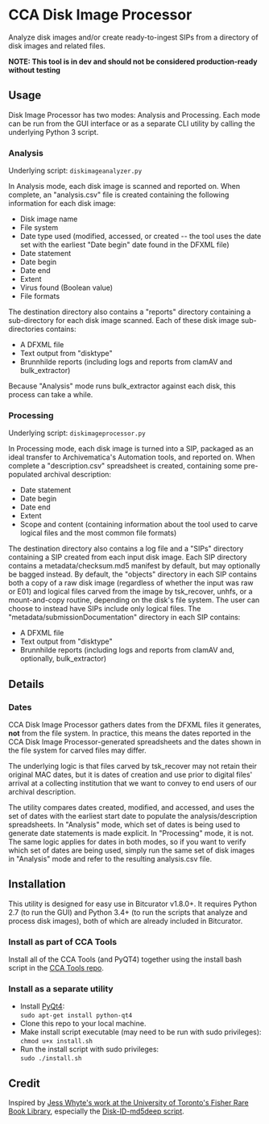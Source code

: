 # CCA Disk Image Processor  

Analyze disk images and/or create ready-to-ingest SIPs from a directory of disk images and related files.  

**NOTE: This tool is in dev and should not be considered production-ready without testing**

## Usage

Disk Image Processor has two modes: Analysis and Processing. Each mode can be run from the GUI interface or as a separate CLI utility by calling the underlying Python 3 script.  

### Analysis

Underlying script: `diskimageanalyzer.py`  

In Analysis mode, each disk image is scanned and reported on. When complete, an "analysis.csv" file is created containing the following information for each disk image:  

* Disk image name  
* File system  
* Date type used (modified, accessed, or created -- the tool uses the date set with the earliest "Date begin" date found in the DFXML file)  
* Date statement  
* Date begin  
* Date end  
* Extent  
* Virus found (Boolean value)  
* File formats  

The destination directory also contains a "reports" directory containing a sub-directory for each disk image scanned. Each of these disk image sub-directories contains:  

* A DFXML file  
* Text output from "disktype"  
* Brunnhilde reports (including logs and reports from clamAV and bulk_extractor)  

Because "Analysis" mode runs bulk_extractor against each disk, this process can take a while.  

### Processing

Underlying script: `diskimageprocessor.py`  

In Processing mode, each disk image is turned into a SIP, packaged as an ideal transfer to Archivematica's Automation tools, and reported on. When complete a "description.csv" spreadsheet is created, containing some pre-populated archival description:  
* Date statement  
* Date begin  
* Date end  
* Extent  
* Scope and content (containing information about the tool used to carve logical files and the most common file formats)

The destination directory also contains a log file and a "SIPs" directory containing a SIP created from each input disk image. Each SIP directory contains a metadata/checksum.md5 manifest by default, but may optionally be bagged instead. By default, the "objects" directory in each SIP contains both a copy of a raw disk image (regardless of whether the input was raw or E01) and logical files carved from the image by tsk_recover, unhfs, or a mount-and-copy routine, depending on the disk's file system. The user can choose to instead have SIPs include only logical files. The "metadata/submissionDocumentation" directory in each SIP contains:  

* A DFXML file  
* Text output from "disktype"  
* Brunnhilde reports (including logs and reports from clamAV and, optionally, bulk_extractor)  

## Details

### Dates

CCA Disk Image Processor gathers dates from the DFXML files it generates, **not** from the file system. In practice, this means the dates reported in the CCA Disk Image Processor-generated spreadsheets and the dates shown in the file system for carved files may differ. 

The underlying logic is that files carved by tsk_recover may not retain their original MAC dates, but it is dates of creation and use prior to digital files' arrival at a collecting institution that we want to convey to end users of our archival description.

The utility compares dates created, modified, and accessed, and uses the set of dates with the earliest start date to populate the analysis/description spreadsheets. In "Analysis" mode, which set of dates is being used to generate date statements is made explicit. In "Processing" mode, it is not. The same logic applies for dates in both modes, so if you want to verify which set of dates are being used, simply run the same set of disk images in "Analysis" mode and refer to the resulting analysis.csv file.

## Installation

This utility is designed for easy use in Bitcurator v1.8.0+. It requires Python 2.7 (to run the GUI) and Python 3.4+ (to run the scripts that analyze and process disk images), both of which are already included in Bitcurator.    

### Install as part of CCA Tools  

Install all of the CCA Tools (and PyQT4) together using the install bash script in the [CCA Tools repo](https://github.com/timothyryanwalsh/cca-tools).  

### Install as a separate utility
* Install [PyQt4](https://www.riverbankcomputing.com/software/pyqt/download):  
`sudo apt-get install python-qt4`  
* Clone this repo to your local machine.  
* Make install script executable (may need to be run with sudo privileges):  
`chmod u+x install.sh` 
* Run the install script with sudo privileges:  
`sudo ./install.sh`  

## Credit  

Inspired by [Jess Whyte's work at the University of Toronto's Fisher Rare Book Library](https://saaers.wordpress.com/2016/04/12/clearing-the-digital-backlog-at-the-thomas-fisher-rare-book-library/comment-page-1/), especially the [Disk-ID-md5deep script](https://github.com/jesswhyte/Disk-ID-md5deep/).
